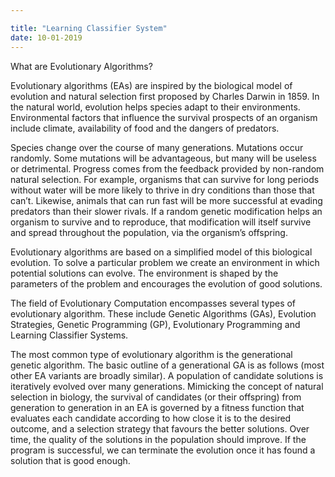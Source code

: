 ```yaml
---

title: "Learning Classifier System"
date: 10-01-2019
---
```


What are Evolutionary Algorithms?

Evolutionary algorithms (EAs) are inspired by the biological model of evolution and natural selection first proposed by Charles Darwin in 1859. In the natural world, evolution helps species adapt to their environments. Environmental factors that influence the survival prospects of an organism include climate, availability of food and the dangers of predators.

Species change over the course of many generations. Mutations occur randomly. Some mutations will be advantageous, but many will be useless or detrimental. Progress comes from the feedback provided by non-random natural selection. For example, organisms that can survive for long periods without water will be more likely to thrive in dry conditions than those that can’t. Likewise, animals that can run fast will be more successful at evading predators than their slower rivals. If a random genetic modification helps an organism to survive and to reproduce, that modification will itself survive and spread throughout the population, via the organism’s offspring.

Evolutionary algorithms are based on a simplified model of this biological evolution. To solve a particular problem we create an environment in which potential solutions can evolve. The environment is shaped by the parameters of the problem and encourages the evolution of good solutions.

The field of Evolutionary Computation encompasses several types of evolutionary algorithm. These include Genetic Algorithms (GAs), Evolution Strategies, Genetic Programming (GP), Evolutionary Programming and Learning Classifier Systems.

The most common type of evolutionary algorithm is the generational genetic algorithm.  The basic outline of a generational GA is as follows (most other EA variants are broadly similar).  A population of candidate solutions is iteratively evolved over many generations. Mimicking the concept of natural selection in biology, the survival of candidates (or their offspring) from generation to generation in an EA is governed by a fitness function that evaluates each candidate according to how close it is to the desired outcome, and a selection strategy that favours the better solutions. Over time, the quality of the solutions in the population should improve. If the program is successful, we can terminate the evolution once it has found a solution that is good enough.